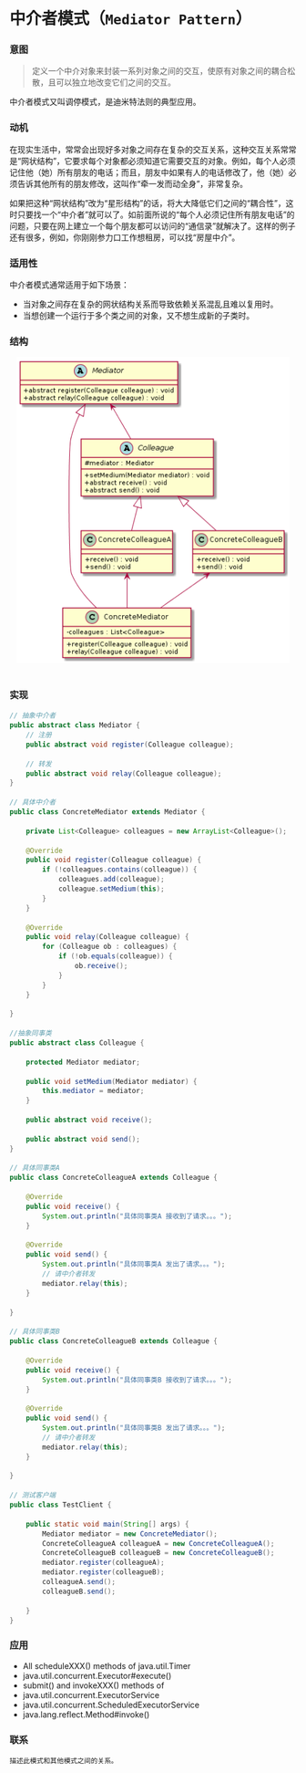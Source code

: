 中介者模式（`Mediator Pattern`）
====================
### **意图**
> 定义一个中介对象来封装一系列对象之间的交互，使原有对象之间的耦合松散，且可以独立地改变它们之间的交互。

中介者模式又叫调停模式，是迪米特法则的典型应用。

### **动机**
在现实生活中，常常会出现好多对象之间存在复杂的交互关系，这种交互关系常常是“网状结构”，它要求每个对象都必须知道它需要交互的对象。例如，每个人必须记住他（她）所有朋友的电话；而且，朋友中如果有人的电话修改了，他（她）必须告诉其他所有的朋友修改，这叫作“牵一发而动全身”，非常复杂。

如果把这种“网状结构”改为“星形结构”的话，将大大降低它们之间的“耦合性”，这时只要找一个“中介者”就可以了。如前面所说的“每个人必须记住所有朋友电话”的问题，只要在网上建立一个每个朋友都可以访问的“通信录”就解决了。这样的例子还有很多，例如，你刚刚参力口工作想租房，可以找“房屋中介”。

### **适用性**
中介者模式通常适用于如下场景：
- 当对象之间存在复杂的网状结构关系而导致依赖关系混乱且难以复用时。
- 当想创建一个运行于多个类之间的对象，又不想生成新的子类时。

### **结构**
<div align="center"> <img src="images/37.mediator.png" width="480px"> </div><br>

### **实现**
```java
// 抽象中介者
public abstract class Mediator {
	// 注册
	public abstract void register(Colleague colleague);

	// 转发
	public abstract void relay(Colleague colleague);
}

// 具体中介者
public class ConcreteMediator extends Mediator {

	private List<Colleague> colleagues = new ArrayList<Colleague>();

	@Override
	public void register(Colleague colleague) {
		if (!colleagues.contains(colleague)) {
			colleagues.add(colleague);
			colleague.setMedium(this);
		}
	}

	@Override
	public void relay(Colleague colleague) {
		for (Colleague ob : colleagues) {
			if (!ob.equals(colleague)) {
				ob.receive();
			}
		}
	}

}

//抽象同事类
public abstract class Colleague {

	protected Mediator mediator;

	public void setMedium(Mediator mediator) {
		this.mediator = mediator;
	}

	public abstract void receive();

	public abstract void send();
}

// 具体同事类A
public class ConcreteColleagueA extends Colleague {

	@Override
	public void receive() {
		System.out.println("具体同事类A 接收到了请求。。。");
	}

	@Override
	public void send() {
		System.out.println("具体同事类A 发出了请求。。。");
		// 请中介者转发
		mediator.relay(this);
	}

}

// 具体同事类B
public class ConcreteColleagueB extends Colleague {

	@Override
	public void receive() {
		System.out.println("具体同事类B 接收到了请求。。。");
	}

	@Override
	public void send() {
		System.out.println("具体同事类B 发出了请求。。。");
		// 请中介者转发
		mediator.relay(this);
	}

}

// 测试客户端
public class TestClient {

	public static void main(String[] args) {
		Mediator mediator = new ConcreteMediator();
		ConcreteColleagueA colleagueA = new ConcreteColleagueA();
		ConcreteColleagueB colleagueB = new ConcreteColleagueB();
		mediator.register(colleagueA);
		mediator.register(colleagueB);
		colleagueA.send();
		colleagueB.send();

	}
}
```
### **应用**
- All scheduleXXX() methods of java.util.Timer
- java.util.concurrent.Executor#execute()
- submit() and invokeXXX() methods of  
- java.util.concurrent.ExecutorService
- java.util.concurrent.ScheduledExecutorService
- java.lang.reflect.Method#invoke()

### **联系**
    描述此模式和其他模式之间的关系。


